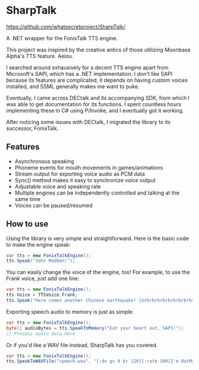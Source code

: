 SharpTalk
=========
https://github.com/whatsecretproject/SharpTalk/

A .NET wrapper for the FonixTalk TTS engine.


This project was inspired by the creative antics of those utilizing Moonbase Alpha's TTS feature. Aeiou.

I searched around exhausively for a decent TTS engine apart from Microsoft's SAPI, which has a .NET implementation. I don't like SAPI because its features are complicated, it depends on having custom voices installed, and SSML generally makes me want to puke.

Eventually, I came across DECtalk and its accompanying SDK, from which I was able to get documentation for its functions. I spent countless hours implementing these in C# using P/Invoke, and I eventually got it working.

After noticing some issues with DECtalk, I migrated the library to its successor, FonixTalk.


Features
-----
* Asynchronous speaking
* Phoneme events for mouth movements in games/animations
* Stream output for exporting voice audio as PCM data
* Sync() method makes it easy to synchronize voice output
* Adjustable voice and speaking rate
* Multiple engines can be independently controlled and talking at the same time
* Voices can be paused/resumed


How to use
------

Using the library is very simple and straightforward. Here is the basic code to make the engine speak:

```cs
var tts = new FonixTalkEngine();
tts.Speak("John Madden!");
```

You can easily change the voice of the engine, too! For example, to use the Frank voice, just add one line:

```cs
var tts = new FonixTalkEngine();
tts.Voice = TTSVoice.Frank;
tts.Speak("Here comes another Chinese earthquake! [brbrbrbrbrbrbrbrbrbrbrbrbrbrbrbrbrbrbr]");
```

Exporting speech audio to memory is just as simple:

```cs
var tts = new FonixTalkEngine();
byte[] audioBytes = tts.SpeakToMemory("Eat your heart out, SAPI!");
// Process audio data here
```

Or if you'd like a WAV file instead, SharpTalk has you covered.
```cs
var tts = new FonixTalkEngine();
tts.SpeakToWAVFile("speech.wav", "[:dv gv 0 br 120][:rate 300]I'm BatMan.");
```
